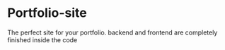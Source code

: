 # Portfolio-site
 The perfect site for your portfolio. backend and frontend are completely finished inside the code
